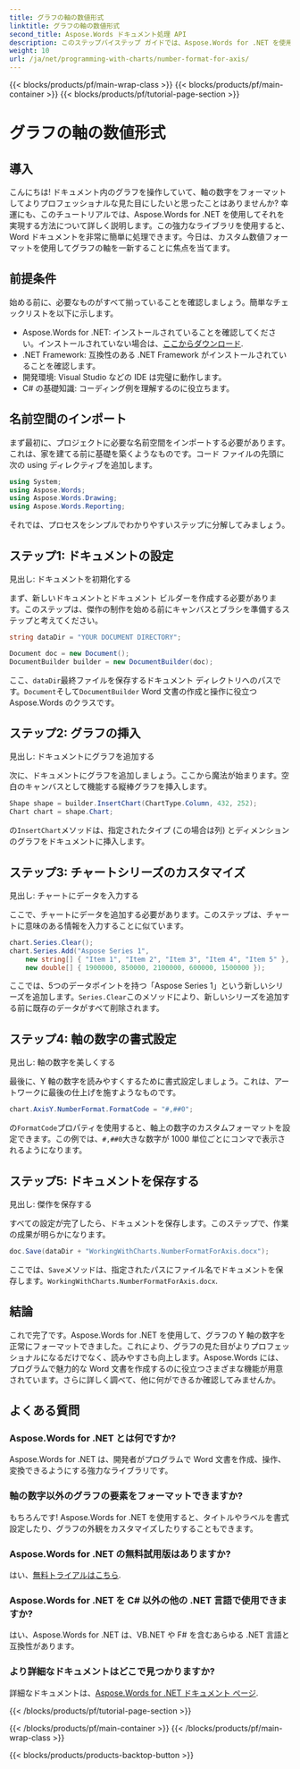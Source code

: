 ```yaml
---
title: グラフの軸の数値形式
linktitle: グラフの軸の数値形式
second_title: Aspose.Words ドキュメント処理 API
description: このステップバイステップ ガイドでは、Aspose.Words for .NET を使用してグラフの軸の数字をフォーマットする方法を学習します。ドキュメントの読みやすさとプロフェッショナリズムを簡単に向上できます。
weight: 10
url: /ja/net/programming-with-charts/number-format-for-axis/
---
```


{{< blocks/products/pf/main-wrap-class >}}
{{< blocks/products/pf/main-container >}}
{{< blocks/products/pf/tutorial-page-section >}}

# グラフの軸の数値形式

## 導入

こんにちは! ドキュメント内のグラフを操作していて、軸の数字をフォーマットしてよりプロフェッショナルな見た目にしたいと思ったことはありませんか? 幸運にも、このチュートリアルでは、Aspose.Words for .NET を使用してそれを実現する方法について詳しく説明します。この強力なライブラリを使用すると、Word ドキュメントを非常に簡単に処理できます。今日は、カスタム数値フォーマットを使用してグラフの軸を一新することに焦点を当てます。

## 前提条件

始める前に、必要なものがすべて揃っていることを確認しましょう。簡単なチェックリストを以下に示します。

-  Aspose.Words for .NET: インストールされていることを確認してください。インストールされていない場合は、[ここからダウンロード](https://releases.aspose.com/words/net/).
- .NET Framework: 互換性のある .NET Framework がインストールされていることを確認します。
- 開発環境: Visual Studio などの IDE は完璧に動作します。
- C# の基礎知識: コーディング例を理解するのに役立ちます。

## 名前空間のインポート

まず最初に、プロジェクトに必要な名前空間をインポートする必要があります。これは、家を建てる前に基礎を築くようなものです。コード ファイルの先頭に次の using ディレクティブを追加します。

```csharp
using System;
using Aspose.Words;
using Aspose.Words.Drawing;
using Aspose.Words.Reporting;
```

それでは、プロセスをシンプルでわかりやすいステップに分解してみましょう。

## ステップ1: ドキュメントの設定

見出し: ドキュメントを初期化する

まず、新しいドキュメントとドキュメント ビルダーを作成する必要があります。このステップは、傑作の制作を始める前にキャンバスとブラシを準備するステップと考えてください。

```csharp
string dataDir = "YOUR DOCUMENT DIRECTORY";

Document doc = new Document();
DocumentBuilder builder = new DocumentBuilder(doc);
```

ここ、`dataDir`最終ファイルを保存するドキュメント ディレクトリへのパスです。`Document`そして`DocumentBuilder` Word 文書の作成と操作に役立つ Aspose.Words のクラスです。

## ステップ2: グラフの挿入

見出し: ドキュメントにグラフを追加する

次に、ドキュメントにグラフを追加しましょう。ここから魔法が始まります。空白のキャンバスとして機能する縦棒グラフを挿入します。

```csharp
Shape shape = builder.InsertChart(ChartType.Column, 432, 252);
Chart chart = shape.Chart;
```

の`InsertChart`メソッドは、指定されたタイプ (この場合は列) とディメンションのグラフをドキュメントに挿入します。

## ステップ3: チャートシリーズのカスタマイズ

見出し: チャートにデータを入力する

ここで、チャートにデータを追加する必要があります。このステップは、チャートに意味のある情報を入力することに似ています。

```csharp
chart.Series.Clear();
chart.Series.Add("Aspose Series 1",
    new string[] { "Item 1", "Item 2", "Item 3", "Item 4", "Item 5" },
    new double[] { 1900000, 850000, 2100000, 600000, 1500000 });
```

ここでは、5つのデータポイントを持つ「Aspose Series 1」という新しいシリーズを追加します。`Series.Clear`このメソッドにより、新しいシリーズを追加する前に既存のデータがすべて削除されます。

## ステップ4: 軸の数字の書式設定

見出し: 軸の数字を美しくする

最後に、Y 軸の数字を読みやすくするために書式設定しましょう。これは、アートワークに最後の仕上げを施すようなものです。

```csharp
chart.AxisY.NumberFormat.FormatCode = "#,##0";
```

の`FormatCode`プロパティを使用すると、軸上の数字のカスタムフォーマットを設定できます。この例では、`#,##0`大きな数字が 1000 単位ごとにコンマで表示されるようになります。

## ステップ5: ドキュメントを保存する

見出し: 傑作を保存する

すべての設定が完了したら、ドキュメントを保存します。このステップで、作業の成果が明らかになります。

```csharp
doc.Save(dataDir + "WorkingWithCharts.NumberFormatForAxis.docx");
```

ここでは、`Save`メソッドは、指定されたパスにファイル名でドキュメントを保存します。`WorkingWithCharts.NumberFormatForAxis.docx`.

## 結論

これで完了です。Aspose.Words for .NET を使用して、グラフの Y 軸の数字を正常にフォーマットできました。これにより、グラフの見た目がよりプロフェッショナルになるだけでなく、読みやすさも向上します。Aspose.Words には、プログラムで魅力的な Word 文書を作成するのに役立つさまざまな機能が用意されています。さらに詳しく調べて、他に何ができるか確認してみませんか。

## よくある質問

### Aspose.Words for .NET とは何ですか?
Aspose.Words for .NET は、開発者がプログラムで Word 文書を作成、操作、変換できるようにする強力なライブラリです。

### 軸の数字以外のグラフの要素をフォーマットできますか?
もちろんです! Aspose.Words for .NET を使用すると、タイトルやラベルを書式設定したり、グラフの外観をカスタマイズしたりすることもできます。

### Aspose.Words for .NET の無料試用版はありますか?
はい、[無料トライアルはこちら](https://releases.aspose.com/).

### Aspose.Words for .NET を C# 以外の他の .NET 言語で使用できますか?
はい、Aspose.Words for .NET は、VB.NET や F# を含むあらゆる .NET 言語と互換性があります。

### より詳細なドキュメントはどこで見つかりますか?
詳細なドキュメントは、[Aspose.Words for .NET ドキュメント ページ](https://reference.aspose.com/words/net/).

{{< /blocks/products/pf/tutorial-page-section >}}

{{< /blocks/products/pf/main-container >}}
{{< /blocks/products/pf/main-wrap-class >}}

{{< blocks/products/products-backtop-button >}}
